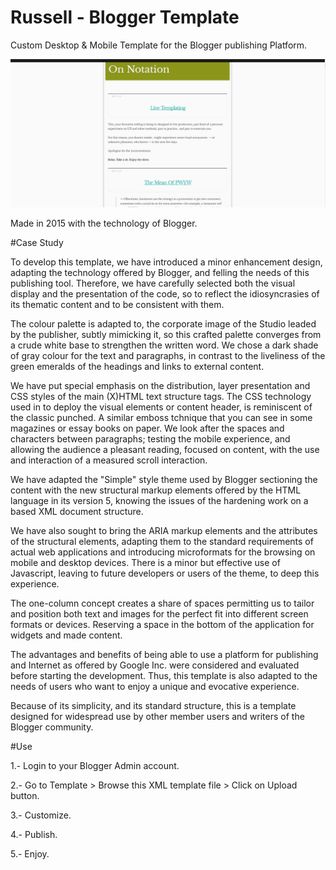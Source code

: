 # Russell - Blogger Template
Custom Desktop & Mobile Template for the Blogger publishing Platform.


 ![](https://github.com/delfiramirez/Russell-blogger-template/blob/master/assets/splash.png)


Made in 2015 with the technology of Blogger.

#Case Study

To develop this template, we have introduced a minor enhancement design, adapting the technology offered by Blogger, and felling the needs of this publishing tool. Therefore, we have carefully selected both the visual display and the presentation of the code, so to reflect the idiosyncrasies of its thematic content and to be consistent with them.

The colour palette is adapted to, the corporate image of the Studio leaded by the publisher, subtly mimicking it, so this crafted palette converges from a crude white base to strengthen the written word. We chose a dark shade of gray colour for the text and paragraphs, in contrast to the liveliness of the green emeralds of the headings and links to external content.

We have put special emphasis on the distribution, layer presentation and CSS styles of the main (X)HTML text structure tags. The CSS technology used in to deploy the visual elements or content header, is reminiscent of the classic punched. A similar emboss tchnique that you can see in some magazines or essay books on paper. We look after the spaces and characters between paragraphs; testing the mobile experience, and allowing the audience a pleasant reading, focused on content, with the use and interaction of a measured scroll interaction.

We have adapted the "Simple" style theme used by Blogger sectioning the content with the new structural markup elements offered by the HTML language in its version 5, knowing the issues of the hardening work on a based XML document structure.

We have also sought to bring the ARIA markup elements and the attributes of the structural elements, adapting them to the standard requirements of actual web applications and introducing microformats for the browsing on mobile and desktop devices. There is a minor but effective use of Javascript, leaving to future developers or users of the theme, to deep this experience.

The one-column concept creates a share of spaces permitting us to tailor and position both text and images for the perfect fit into different screen formats or devices. Reserving a space in the bottom of the application for widgets and made content.

The advantages and benefits of being able to use a platform for publishing and Internet as offered by Google Inc. were considered and evaluated before starting the development. Thus, this template is also adapted to the needs of users who want to enjoy a unique and evocative experience.

Because of its simplicity, and its standard structure, this is a template designed for widespread use by other member users and writers of the Blogger community.

#Use

1.- Login to your Blogger Admin account.

2.- Go to Template > Browse this XML template file > Click on Upload button.

3.- Customize.

4.- Publish.

5.- Enjoy.
